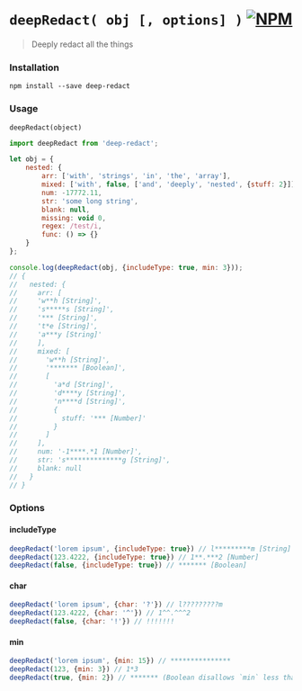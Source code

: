 # `deepRedact( obj [, options] )` [![NPM](https://img.shields.io/npm/v/deep-redact.svg)](https://npmjs.com/package/deep-redact)

> Deeply redact all the things


### Installation

`npm install --save deep-redact`


### Usage

`deepRedact(object)`

```js
import deepRedact from 'deep-redact';

let obj = {
    nested: {
        arr: ['with', 'strings', 'in', 'the', 'array'],
        mixed: ['with', false, ['and', 'deeply', 'nested', {stuff: 2}]],
        num: -17772.11,
        str: 'some long string',
        blank: null,
        missing: void 0,
        regex: /test/i,
        func: () => {}
    }
};

console.log(deepRedact(obj, {includeType: true, min: 3}));
// {
//   nested: {
//     arr: [
//     'w**h [String]',
//     's*****s [String]',
//     '*** [String]',
//     't*e [String]',
//     'a***y [String]'
//     ],
//     mixed: [
//       'w**h [String]',
//       '******* [Boolean]',
//       [
//         'a*d [String]',
//         'd****y [String]',
//         'n****d [String]',
//         {
//           stuff: '*** [Number]'
//         }
//       ]
//     ],
//     num: '-1****.*1 [Number]',
//     str: 's**************g [String]',
//     blank: null
//   }
// }

```

### Options

#### includeType

```js
deepRedact('lorem ipsum', {includeType: true}) // l*********m [String]
deepRedact(123.4222, {includeType: true}) // 1**.***2 [Number]
deepRedact(false, {includeType: true}) // ******* [Boolean]
```

#### char

```js
deepRedact('lorem ipsum', {char: '?'}) // l?????????m
deepRedact(123.4222, {char: '^'}) // 1^^.^^^2
deepRedact(false, {char: '!'}) // !!!!!!!
```

#### min
```js
deepRedact('lorem ipsum', {min: 15}) // ***************
deepRedact(123, {min: 3}) // 1*3
deepRedact(true, {min: 2}) // ******* (Boolean disallows `min` less than 7)
```

